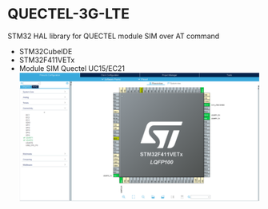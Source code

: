 # QUECTEL-3G-LTE
STM32 HAL library for QUECTEL module SIM over AT command
- STM32CubeIDE
- STM32F411VETx
- Module SIM Quectel UC15/EC21
![alt text](https://github.com/imngochang/QUECTEL-3G-LTE/blob/imngochang-subfolder/quectel-1.PNG?raw=true)
